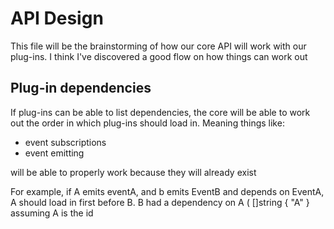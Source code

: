 # API Design

This file will be the brainstorming of how our core API will work with our plug-ins. I think I've discovered a good flow on how things can work out

## Plug-in dependencies

If plug-ins can be able to list dependencies, the core will be able to work out the order in which plug-ins should load in. Meaning things like:

- event subscriptions
- event emitting

will be able to properly work because they will already exist

For example, if A emits eventA, and b emits EventB and depends on EventA, A should load in first before B. B had a dependency on A ( []string { "A" } assuming A is the id 